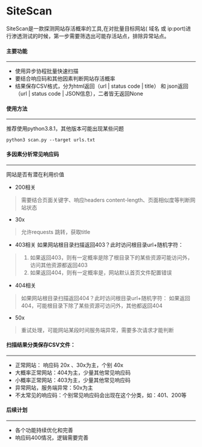 # SiteScan
SiteScan是一款探测网站存活概率的工具,在对批量目标网站( 域名 或 ip:port)进行渗透测试的时候，第一步需要筛选出可能存活站点，排除异常站点。


#### 主要功能
* * *
- 使用异步协程批量快速扫描
- 要结合响应码和其他因素判断网站存活概率
- 结果保存CSV格式，分为html返回（url  |  status code | title） 和 json返回 （url  |  status code | JSON信息），二者皆无返回None

#### 使用方法
***
推荐使用python3.8.1，其他版本可能出现某些问题
```
python3 scan.py --target urls.txt
```

#### 多因素分析常见响应码
* * *
网站是否有潜在利用价值
- 200相关
> 需要结合页面关键字、响应headers content-length、页面相似度等判断网站状态

- 30x
> 允许requests 跳转，获取title

- 403相关
如果网站根目录扫描返回403？此时访问根目录url+随机字符：
> 1. 如果返回403，则有一定概率是除了根目录下的某些资源可能访问外，访问其他资源都返回403
> 2. 如果返回404，则有一定概率是，网站默认首页文件配置错误

- 404相关
> 如果网站根目录扫描返回404？此时访问根目录url+随机字符：
> 如果返回404，可能根目录下除了某些资源可访问外，其他都返回404

- 50x
> 重试处理，可能网站某段时间服务端异常，需要多次请求才能判断



#### 扫描结果分类保存CSV文件：
* * *
- 正常网站： 响应码 20x  、30x为主，个别 40x
- 大概率正常网站：404为主，少量其他常见响应码
- 小概率正常网站：403为主，少量其他常见响应码
- 异常网站，服务端异常：50x为主 
- 不太常见的响应码：个别常见响应码会出现在这个分类，如：401、200等

#### 后续计划
* * *
- 各个功能持续优化和完善
- 响应码400情况，逻辑需要完善
